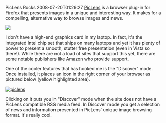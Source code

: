 PicLens Rocks
2008-07-20T01:29:27
[PicLens](http://www.piclens.com/) is a browser plug-in for Firefox that presents images in a unique and interesting way. It makes for a compelling, alternative way to browse images and news.

![](http://cooliris.com/site/press/media/media-pl-wall-trans.png)

I don't have a high-end graphics card in my laptop. In fact, it's the integrated Intel chip set that ships on many laptops and yet it has plenty of power to present a smooth, stutter free presentation (even in Vista so there!). While there are not a load of sites that support this yet, there are some notable publishers like Amazon who provide support.

One of the cooler features that has hooked me is the "Discover" mode. Once installed, it places an icon in the right corner of your browser as pictured below (yellow highlighted area).

[![piclens](/content/images/blog/PicLensRocks_12E2E/piclens_thumb.jpg)](/content/images/blog/PicLensRocks_12E2E/piclens.jpg)

Clicking on it puts you in "Discover" mode when the site does not have a PicLens compatible RSS media feed. In Discover mode you get a selection of news and information presented in PicLens' unique image browsing format. It's really cool.
